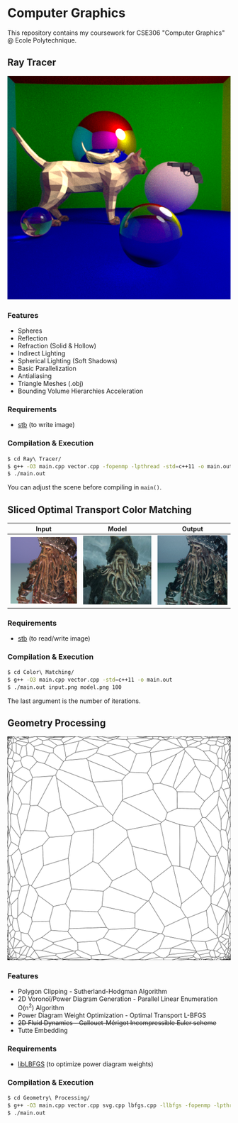 # Computer Graphics
This repository contains my coursework for CSE306 "Computer Graphics" @ Ecole Polytechnique.

## Ray Tracer
![Sample Render](https://raw.githubusercontent.com/joshuapjacob/computer-graphics/main/Ray%20Tracer/renders/final.png)

### Features
- Spheres
- Reflection
- Refraction (Solid & Hollow)
- Indirect Lighting
- Spherical Lighting (Soft Shadows)
- Basic Parallelization
- Antialiasing
- Triangle Meshes (.obj)
- Bounding Volume Hierarchies Acceleration

### Requirements
- [stb](https://github.com/nothings/stb) (to write image)

### Compilation & Execution
```sh
$ cd Ray\ Tracer/
$ g++ -O3 main.cpp vector.cpp -fopenmp -lpthread -std=c++11 -o main.out
$ ./main.out
```
You can adjust the scene before compiling in ```main()```.

## Sliced Optimal Transport Color Matching
Input | Model | Output
:----:|:-----:|:------:
![Input Image](https://raw.githubusercontent.com/joshuapjacob/computer-graphics/main/Color%20Matching/input.png)  |  ![Model Image](https://raw.githubusercontent.com/joshuapjacob/computer-graphics/main/Color%20Matching/model.png) | ![Output Image](https://raw.githubusercontent.com/joshuapjacob/computer-graphics/main/Color%20Matching/output.png)

### Requirements
- [stb](https://github.com/nothings/stb) (to read/write image)

### Compilation & Execution
```sh
$ cd Color\ Matching/
$ g++ -O3 main.cpp vector.cpp -std=c++11 -o main.out
$ ./main.out input.png model.png 100
```
The last argument is the number of iterations.

## Geometry Processing

![Sample Image](https://raw.githubusercontent.com/joshuapjacob/computer-graphics/main/Geometry%20Processing/imgs/optimized_final.svg)

### Features
- Polygon Clipping - Sutherland-Hodgman Algorithm
- 2D Voronoï/Power Diagram Generation - Parallel Linear Enumeration O(n<sup>2</sup>) Algorithm
- Power Diagram Weight Optimization - Optimal Transport L-BFGS
- ~~2D Fluid Dynamics - Gallouet-Mérigot Incompressible Euler scheme~~
- Tutte Embedding

### Requirements
- [libLBFGS](https://github.com/chokkan/liblbfgs) (to optimize power diagram weights)

### Compilation & Execution
```sh
$ cd Geometry\ Processing/
$ g++ -O3 main.cpp vector.cpp svg.cpp lbfgs.cpp -llbfgs -fopenmp -lpthread -std=c++11 -o main.out
$ ./main.out
```
